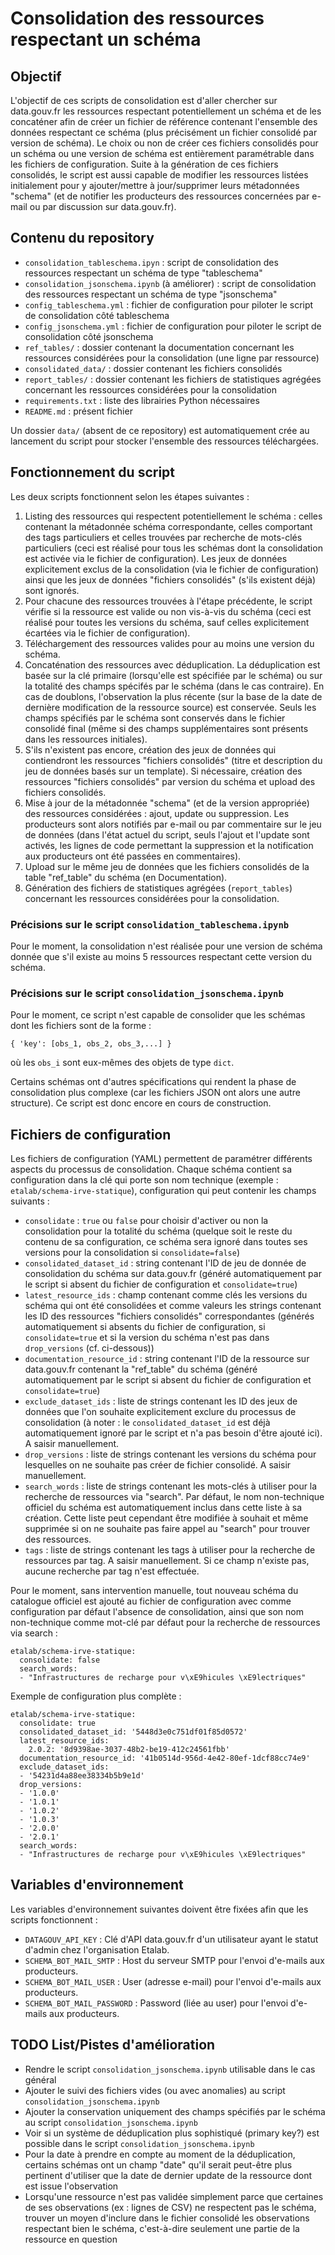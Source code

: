 # Consolidation des ressources respectant un schéma

## Objectif

L'objectif de ces scripts de consolidation est d'aller chercher sur data.gouv.fr les ressources respectant potentiellement un schéma et de les concaténer afin de créer un fichier de référence contenant l'ensemble des données respectant ce schéma (plus précisément un fichier consolidé par version de schéma). Le choix ou non de créer ces fichiers consolidés pour un schéma ou une version de schéma est entièrement paramétrable dans les fichiers de configuration. Suite à la génération de ces fichiers consolidés, le script est aussi capable de modifier les ressources listées initialement pour y ajouter/mettre à jour/supprimer leurs métadonnées "schema" (et de notifier les producteurs des ressources concernées par e-mail ou par discussion sur data.gouv.fr).

## Contenu du repository

- `consolidation_tableschema.ipyn` : script de consolidation des ressources respectant un schéma de type "tableschema"
- `consolidation_jsonschema.ipynb` (à améliorer) : script de consolidation des ressources respectant un schéma de type "jsonschema"
- `config_tableschema.yml` : fichier de configuration pour piloter le script de consolidation côté tableschema
- `config_jsonschema.yml` : fichier de configuration pour piloter le script de consolidation côté jsonschema
- `ref_tables/` : dossier contenant la documentation concernant les ressources considérées pour la consolidation (une ligne par ressource)
- `consolidated_data/` : dossier contenant les fichiers consolidés
- `report_tables/` : dossier contenant les fichiers de statistiques agrégées concernant les ressources considérées pour la consolidation
- `requirements.txt` : liste des librairies Python nécessaires
- `README.md` : présent fichier

Un dossier `data/` (absent de ce repository) est automatiquement crée au lancement du script pour stocker l'ensemble des ressources téléchargées.

## Fonctionnement du script

Les deux scripts fonctionnent selon les étapes suivantes :
1. Listing des ressources qui respectent potentiellement le schéma : celles contenant la métadonnée schéma correspondante, celles comportant des tags particuliers et celles trouvées par recherche de mots-clés particuliers (ceci est réalisé pour tous les schémas dont la consolidation est activée via le fichier de configuration). Les jeux de données explicitement exclus de la consolidation (via le fichier de configuration) ainsi que les jeux de données "fichiers consolidés" (s'ils existent déjà) sont ignorés.
2. Pour chacune des ressources trouvées à l'étape précédente, le script vérifie si la ressource est valide ou non vis-à-vis du schéma (ceci est réalisé pour toutes les versions du schéma, sauf celles explicitement écartées via le fichier de configuration).
3. Téléchargement des ressources valides pour au moins une version du schéma.
4. Concaténation des ressources avec déduplication. La déduplication est basée sur la clé primaire (lorsqu'elle est spécifiée par le schéma) ou sur la totalité des champs spécifés par le schéma (dans le cas contraire). En cas de doublons, l'observation la plus récente (sur la base de la date de dernière modification de la ressource source) est conservée. Seuls les champs spécifiés par le schéma sont conservés dans le fichier consolidé final (même si des champs supplémentaires sont présents dans les ressources initiales).
5. S'ils n'existent pas encore, création des jeux de données qui contiendront les ressources "fichiers consolidés" (titre et description du jeu de données basés sur un template). Si nécessaire, création des ressources "fichiers consolidés" par version du schéma et upload des fichiers consolidés.
6. Mise à jour de la métadonnée "schema" (et de la version appropriée) des ressources considérées : ajout, update ou suppression. Les producteurs sont alors notifiés par e-mail ou par commentaire sur le jeu de données (dans l'état actuel du script, seuls l'ajout et l'update sont activés, les lignes de code permettant la suppression et la notification aux producteurs ont été passées en commentaires).
7. Upload sur le même jeu de données que les fichiers consolidés de la table "ref_table" du schéma (en Documentation).
8. Génération des fichiers de statistiques agrégées (`report_tables`) concernant les ressources considérées pour la consolidation.

### Précisions sur le script `consolidation_tableschema.ipynb`

Pour le moment, la consolidation n'est réalisée pour une version de schéma donnée que s'il existe au moins 5 ressources respectant cette version du schéma.

### Précisions sur le script `consolidation_jsonschema.ipynb`

Pour le moment, ce script n'est capable de consolider que les schémas dont les fichiers sont de la forme :

```
{ 'key': [obs_1, obs_2, obs_3,...] }
```

où les `obs_i` sont eux-mêmes des objets de type `dict`.

Certains schémas ont d'autres spécifications qui rendent la phase de consolidation plus complexe (car les fichiers JSON ont alors une autre structure). Ce script est donc encore en cours de construction.

## Fichiers de configuration

Les fichiers de configuration (YAML) permettent de paramétrer différents aspects du processus de consolidation. Chaque schéma contient sa configuration dans la clé qui porte son nom technique (exemple : `etalab/schema-irve-statique`), configuration qui peut contenir les champs suivants :

- `consolidate` : `true` ou `false` pour choisir d'activer ou non la consolidation pour la totalité du schéma (quelque soit le reste du contenu de sa configuration, ce schéma sera ignoré dans toutes ses versions pour la consolidation si `consolidate=false`)
- `consolidated_dataset_id` : string contenant l'ID de jeu de donnée de consolidation du schéma sur data.gouv.fr (généré automatiquement par le script si absent du fichier de configuration et `consolidate=true`)
- `latest_resource_ids` : champ contenant comme clés les versions du schéma qui ont été consolidées et comme valeurs les strings contenant les ID des ressources "fichiers consolidés" correspondantes (générés automatiquement si absents du fichier de configuration, si `consolidate=true` et si la version du schéma n'est pas dans `drop_versions` (cf. ci-dessous))
- `documentation_resource_id` : string contenant l'ID de la ressource sur data.gouv.fr contenant la "ref_table" du schéma (généré automatiquement par le script si absent du fichier de configuration et `consolidate=true`)
- `exclude_dataset_ids` : liste de strings contenant les ID des jeux de données que l'on souhaite explicitement exclure du processus de consolidation (à noter : le `consolidated_dataset_id` est déjà automatiquement ignoré par le script et n'a pas besoin d'être ajouté ici). A saisir manuellement.
- `drop_versions` : liste de strings contenant les versions du schéma pour lesquelles on ne souhaite pas créer de fichier consolidé. A saisir manuellement.
- `search_words` : liste de strings contenant les mots-clés à utiliser pour la recherche de ressources via "search". Par défaut, le nom non-technique officiel du schéma est automatiquement inclus dans cette liste à sa création. Cette liste peut cependant être modifiée à souhait et même supprimée si on ne souhaite pas faire appel au "search" pour trouver des ressources.
- `tags` : liste de strings contenant les tags à utiliser pour la recherche de ressources par tag. A saisir manuellement. Si ce champ n'existe pas, aucune recherche par tag n'est effectuée.

Pour le moment, sans intervention manuelle, tout nouveau schéma du catalogue officiel est ajouté au fichier de configuration avec comme configuration par défaut l'absence de consolidation, ainsi que son nom non-technique comme mot-clé par défaut pour la recherche de ressources via search :

```
etalab/schema-irve-statique:
  consolidate: false
  search_words:
  - "Infrastructures de recharge pour v\xE9hicules \xE9lectriques"
```

Exemple de configuration plus complète :

```
etalab/schema-irve-statique:
  consolidate: true
  consolidated_dataset_id: '5448d3e0c751df01f85d0572'
  latest_resource_ids:
    2.0.2: '8d9398ae-3037-48b2-be19-412c24561fbb'
  documentation_resource_id: '41b0514d-956d-4e42-80ef-1dcf88cc74e9'
  exclude_dataset_ids:
  - '54231d4a88ee38334b5b9e1d'
  drop_versions:
  - '1.0.0'
  - '1.0.1'
  - '1.0.2'
  - '1.0.3'
  - '2.0.0'
  - '2.0.1'
  search_words:
  - "Infrastructures de recharge pour v\xE9hicules \xE9lectriques"
```

## Variables d'environnement

Les variables d'environnement suivantes doivent être fixées afin que les scripts fonctionnent :
- `DATAGOUV_API_KEY` : Clé d'API data.gouv.fr d'un utilisateur ayant le statut d'admin chez l'organisation Etalab.
- `SCHEMA_BOT_MAIL_SMTP` : Host du serveur SMTP pour l'envoi d'e-mails aux producteurs.
- `SCHEMA_BOT_MAIL_USER` : User (adresse e-mail) pour l'envoi d'e-mails aux producteurs.
- `SCHEMA_BOT_MAIL_PASSWORD` : Password (liée au user) pour l'envoi d'e-mails aux producteurs.

## TODO List/Pistes d'amélioration

- Rendre le script `consolidation_jsonschema.ipynb` utilisable dans le cas général
- Ajouter le suivi des fichiers vides (ou avec anomalies) au script `consolidation_jsonschema.ipynb`
- Ajouter la conservation uniquement des champs spécifiés par le schéma au script `consolidation_jsonschema.ipynb`
- Voir si un système de déduplication plus sophistiqué (primary key?) est possible dans le script `consolidation_jsonschema.ipynb`
- Pour la date à prendre en compte au moment de la déduplication, certains schémas ont un champ "date" qu'il serait peut-être plus pertinent d'utiliser que la date de dernier update de la ressource dont est issue l'observation
- Lorsqu'une ressource n'est pas validée simplement parce que certaines de ses observations (ex : lignes de CSV) ne respectent pas le schéma, trouver un moyen d'inclure dans le fichier consolidé les observations respectant bien le schéma, c'est-à-dire seulement une partie de la ressource en question

